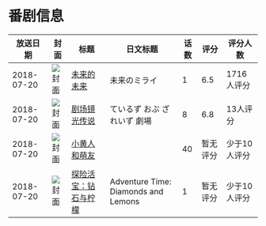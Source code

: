 # 番剧信息

|放送日期|封面|标题|日文标题|话数|评分|评分人数|
|---|---|---|---|---|---|---|
|2018-07-20|![封面](https://lain.bgm.tv/pic/cover/c/a4/a8/215231_yN4D2.jpg)|[未来的未来](https://bangumi.tv/subject/215231)|未来のミライ|1|6.5|1716人评分|
|2018-07-20|![封面](https://lain.bgm.tv/pic/cover/c/73/4f/232793_nN6P4.jpg)|[剧场镜光传说](https://bangumi.tv/subject/232793)|ているず おぶ ざ れいず 劇場|8|6.8|13人评分|
|2018-07-20|![封面](https://lain.bgm.tv/pic/cover/c/fa/fa/275986_PE6md.jpg)|[小黄人和萌友](https://bangumi.tv/subject/275986)||40|暂无评分|少于10人评分|
|2018-07-20|![封面](https://lain.bgm.tv/pic/cover/c/e0/46/364993_5Q0tS.jpg)|[探险活宝：钻石与柠檬](https://bangumi.tv/subject/364993)|Adventure Time: Diamonds and Lemons|1|暂无评分|少于10人评分|
